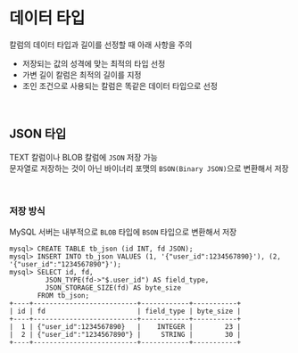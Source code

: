 # 데이터 타입
칼럼의 데이터 타입과 길이를 선정할 때 아래 사항을 주의  
- 저장되는 값의 성격에 맞는 최적의 타입 선정
- 가변 길이 칼럼은 최적의 길이를 지정
- 조인 조건으로 사용되는 칼럼은 똑같은 데이터 타입으로 선정

<br>

## JSON 타입
TEXT 칼럼이나 BLOB 칼럼에 `JSON` 저장 가능  
문자열로 저장하는 것이 아닌 바이너리 포맷의 `BSON(Binary JSON)`으로 변환해서 저장  

<br>

### 저장 방식
MySQL 서버는 내부적으로 `BLOB` 타입에 `BSON` 타입으로 변환해서 저장  

```
mysql> CREATE TABLE tb_json (id INT, fd JSON);
mysql> INSERT INTO tb_json VALUES (1, '{"user_id":1234567890}'), (2, '{"user_id":"1234567890"}');
mysql> SELECT id, fd,
         JSON_TYPE(fd->"$.user_id") AS field_type,
         JSON_STORAGE_SIZE(fd) AS byte_size
       FROM tb_json;
+----+--------------------------+------------+-----------+
| id | fd                       | field_type | byte_size |
+----+--------------------------+------------+-----------+
|  1 | {"user_id":1234567890}   |    INTEGER |        23 |
|  2 | {"user_id":"1234567890"} |     STRING |        30 |
+----+--------------------------+------------+-----------+
```
































